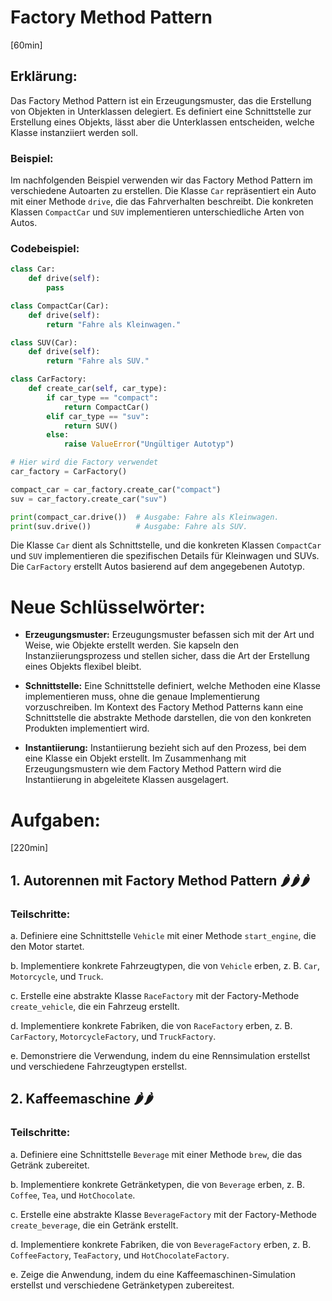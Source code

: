 # Factory Method Pattern
[60min]

## Erklärung:

Das Factory Method Pattern ist ein Erzeugungsmuster, das die Erstellung von Objekten in Unterklassen delegiert. Es definiert eine Schnittstelle zur Erstellung eines Objekts, lässt aber die Unterklassen entscheiden, welche Klasse instanziiert werden soll.

### Beispiel:

Im nachfolgenden Beispiel verwenden wir das Factory Method Pattern im verschiedene Autoarten zu erstellen. Die Klasse `Car` repräsentiert ein Auto mit einer Methode `drive`, die das Fahrverhalten beschreibt. Die konkreten Klassen `CompactCar` und `SUV` implementieren unterschiedliche Arten von Autos.

### Codebeispiel:

```python
class Car:
    def drive(self):
        pass

class CompactCar(Car):
    def drive(self):
        return "Fahre als Kleinwagen."

class SUV(Car):
    def drive(self):
        return "Fahre als SUV."

class CarFactory:
    def create_car(self, car_type):
        if car_type == "compact":
            return CompactCar()
        elif car_type == "suv":
            return SUV()
        else:
            raise ValueError("Ungültiger Autotyp")

# Hier wird die Factory verwendet
car_factory = CarFactory()

compact_car = car_factory.create_car("compact")
suv = car_factory.create_car("suv")

print(compact_car.drive())  # Ausgabe: Fahre als Kleinwagen.
print(suv.drive())          # Ausgabe: Fahre als SUV.
```

Die Klasse `Car` dient als Schnittstelle, und die konkreten Klassen `CompactCar` und `SUV` implementieren die spezifischen Details für Kleinwagen und SUVs. Die `CarFactory` erstellt Autos basierend auf dem angegebenen Autotyp.

# Neue Schlüsselwörter:

- **Erzeugungsmuster:** Erzeugungsmuster befassen sich mit der Art und Weise, wie Objekte erstellt werden. Sie kapseln den Instanziierungsprozess und stellen sicher, dass die Art der Erstellung eines Objekts flexibel bleibt.

- **Schnittstelle:** Eine Schnittstelle definiert, welche Methoden eine Klasse implementieren muss, ohne die genaue Implementierung vorzuschreiben. Im Kontext des Factory Method Patterns kann eine Schnittstelle die abstrakte Methode darstellen, die von den konkreten Produkten implementiert wird.

- **Instantiierung:** Instantiierung bezieht sich auf den Prozess, bei dem eine Klasse ein Objekt erstellt. Im Zusammenhang mit Erzeugungsmustern wie dem Factory Method Pattern wird die Instantiierung in abgeleitete Klassen ausgelagert.

# Aufgaben:
[220min]

## 1. Autorennen mit Factory Method Pattern 🌶️🌶️🌶️

### Teilschritte:

a. Definiere eine Schnittstelle `Vehicle` mit einer Methode `start_engine`, die den Motor startet.

b. Implementiere konkrete Fahrzeugtypen, die von `Vehicle` erben, z. B. `Car`, `Motorcycle`, und `Truck`.

c. Erstelle eine abstrakte Klasse `RaceFactory` mit der Factory-Methode `create_vehicle`, die ein Fahrzeug erstellt.

d. Implementiere konkrete Fabriken, die von `RaceFactory` erben, z. B. `CarFactory`, `MotorcycleFactory`, und `TruckFactory`.

e. Demonstriere die Verwendung, indem du eine Rennsimulation erstellst und verschiedene Fahrzeugtypen erstellst.

## 2. Kaffeemaschine 🌶️🌶️

### Teilschritte:

a. Definiere eine Schnittstelle `Beverage` mit einer Methode `brew`, die das Getränk zubereitet.

b. Implementiere konkrete Getränketypen, die von `Beverage` erben, z. B. `Coffee`, `Tea`, und `HotChocolate`.

c. Erstelle eine abstrakte Klasse `BeverageFactory` mit der Factory-Methode `create_beverage`, die ein Getränk erstellt.

d. Implementiere konkrete Fabriken, die von `BeverageFactory` erben, z. B. `CoffeeFactory`, `TeaFactory`, und `HotChocolateFactory`.

e. Zeige die Anwendung, indem du eine Kaffeemaschinen-Simulation erstellst und verschiedene Getränketypen zubereitest.